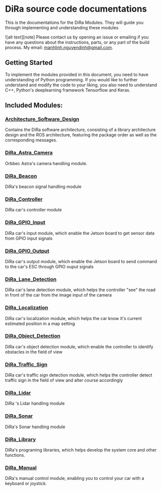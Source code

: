 # DiRa source code documentations

This is the documentations for the DiRa Modules. They will guide you through implementing and understanding these modules


![alt text][note] Please contact us by opening an issue or emailing if you have any questions about the instructions, parts, or any part of the build process. My email: manhlinh.nguyendinh@gmail.com.

## Getting Started

To implement the modules provided in this document, you need to have understanding of Python programming. If you would like to further understand and modify the code to your liking, you also need to understand C++, Python's deeplearning framework Tensorflow and Keras. 

## Included Modules:

### [Architecture_Software_Design](https://github.com/fpt-corp/DiRa/tree/master/DiRa_Software/Jetson_TX2/Software/Architecture_Software_Design)

Contains the DiRa software architecture, consisting of a library architecture design and the ROS architecture, featuring the package order as well as the corresponding messages.

### [DiRa_Astra_Camera](https://github.com/fpt-corp/DiRa/tree/master/DiRa_Software/Jetson_TX2/Software/DiRa_Astra_Camera)

Orbbec Astra's camera handling module.

### [DiRa_Beacon](https://github.com/fpt-corp/DiRa/tree/master/DiRa_Software/Jetson_TX2/Software/DiRa_Beacon)

DiRa's beacon signal handling module

### [DiRa_Controller](https://github.com/fpt-corp/DiRa/tree/master/DiRa_Software/Jetson_TX2/Software/DiRa_Controller)

DiRa car's controller module

### [DiRa_GPIO_Input](https://github.com/fpt-corp/DiRa/tree/master/DiRa_Software/Jetson_TX2/Software/DiRa_FPIO_Input)

DiRa car's input module, which enable the Jetson board to get sensor data from GPIO input signals 

### [DiRa_GPIO_Output](https://github.com/fpt-corp/DiRa/tree/master/DiRa_Software/Jetson_TX2/Software/DiRa_GPIO_Ouput)

DiRa car's output module, which enable the Jetson board to send command to the car's ESC through GPIO ouput signals

### [DiRa_Lane_Detection](https://github.com/fpt-corp/DiRa/tree/master/DiRa_Software/Jetson_TX2/Software/DiRa_Lane_Detection)

DiRa car's lane detection module, which helps the controller "see" the road in front of the car from the image input of the camera

### [DiRa_Localization](https://github.com/fpt-corp/DiRa/tree/master/DiRa_Software/Jetson_TX2/Software/DiRa_Localization)

DiRa car's localization module, which helps the car know it's current estimated position in a map setting

### [DiRa_Object_Detection](https://github.com/fpt-corp/DiRa/tree/master/DiRa_Software/Jetson_TX2/Software/DiRa_Object_Detection)

DiRa car's object detection module, which enable the controller to identify obstacles in the field of view

### [DiRa_Traffic_Sign](https://github.com/fpt-corp/DiRa/tree/master/DiRa_Software/Jetson_TX2/Software/DiRa_Traffic_Sign)

DiRa car's traffic sign detection module, which helps the controller detect traffic sign in the field of view and alter course accordingly

### [DiRa_Lidar](https://github.com/fpt-corp/DiRa/tree/master/DiRa_Software/Jetson_TX2/Software/DiRa_Lidar)

DiRa 's Lidar handling module

### [DiRa_Sonar](https://github.com/fpt-corp/DiRa/tree/master/DiRa_Software/Jetson_TX2/Software/DiRa_Sonar)

DiRa's Sonar handling module

### [DiRa_Library](https://github.com/fpt-corp/DiRa/tree/master/DiRa_Software/Jetson_TX2/Software/DiRa_Library)

DiRa's programing libraries, which helps develop the system core and other functions.

### [DiRa_Manual](https://github.com/fpt-corp/DiRa/tree/master/DiRa_Software/Jetson_TX2/Software/DiRa_Manual)

DiRa's manual control module, enabling you to control your car with a keyboard or joystick.
